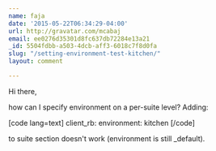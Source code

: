 ```yaml
---
name: faja
date: '2015-05-22T06:34:29-04:00'
url: http://gravatar.com/mcabaj
email: ee0276d35301d8fc637db72284e13a21
_id: 5504fdbb-a503-4dcb-aff3-6018c7f8d0fa
slug: "/setting-environment-test-kitchen/"
layout: comment

---
```


Hi there,

how can I specify environment on a per-suite level?
Adding:

[code lang=text]
client_rb:
    environment: kitchen
[/code]

to suite section doesn't work (environment is still _default).
